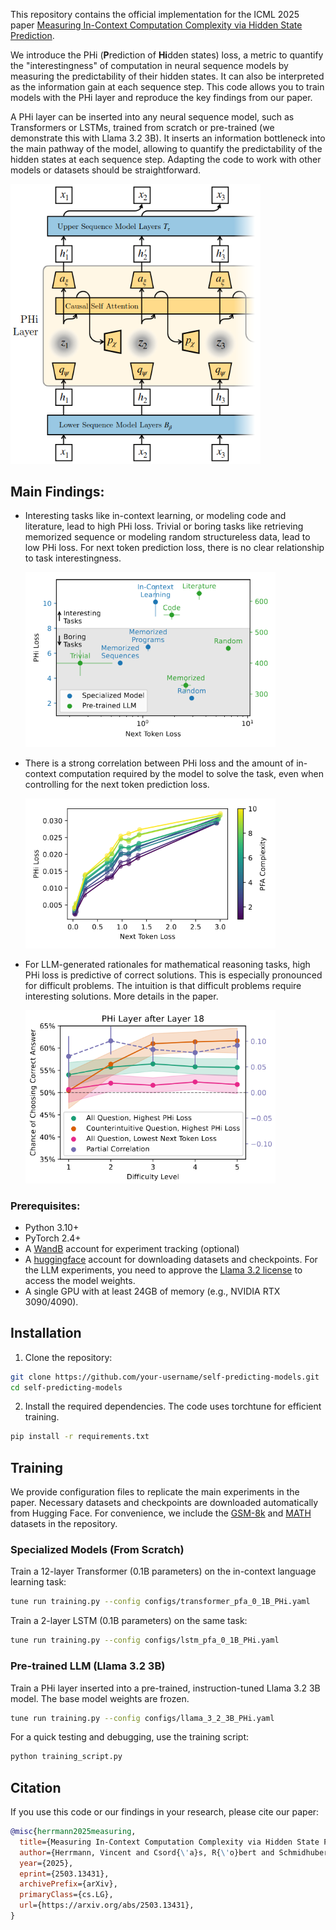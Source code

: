 This repository contains the official implementation for the ICML 2025 paper [Measuring In-Context Computation Complexity via Hidden State Prediction](https://arxiv.org/abs/2503.13431).

We introduce the PHi (**P**rediction of **Hi**dden states) loss, a metric to quantify the "interestingness" of computation in neural sequence models by measuring the predictability of their hidden states. 
It can also be interpreted as the information gain at each sequence step.
This code allows you to train models with the PHi layer and reproduce the key findings from our paper.

A PHi layer can be inserted into any neural sequence model, such as Transformers or LSTMs, trained from scratch or pre-trained (we demonstrate this with Llama 3.2 3B).
It inserts an information bottleneck into the main pathway of the model, allowing to quantify the predictability of the hidden states at each sequence step.
Adapting the code to work with other models or datasets should be straightforward.

<img src="assets/PHi_layer.png" width="400">

## Main Findings:

- Interesting tasks like in-context learning, or modeling code and literature, lead to high PHi loss.
  Trivial or boring tasks like retrieving memorized sequence or modeling random structureless data, lead to low PHi loss.
  For next token prediction loss, there is no clear relationship to task interestingness.

  <img src="assets/PHi_vs_next_token_loss.png" width="400">
- There is a strong correlation between PHi loss and the amount of in-context computation required by the model to solve the task, even when controlling for the next token prediction loss.

  <img src="assets/pfa_tokenwise_PHi.png" width="400">
- For LLM-generated rationales for mathematical reasoning tasks, high PHi loss is predictive of correct solutions. 
  This is especially pronounced for difficult problems. 
  The intuition is that difficult problems require interesting solutions. More details in the paper.

  <img src="assets/MATH_PHi_correctness.png" width="400">

### Prerequisites:
- Python 3.10+
- PyTorch 2.4+
- A [WandB](https://wandb.ai) account for experiment tracking (optional)
- A [huggingface](https://huggingface.co) account for downloading datasets and checkpoints. 
  For the LLM experiments, you need to approve the [Llama 3.2 license](https://huggingface.co/meta-llama/Llama-3.2-3B-Instruct) to access the model weights.
- A single GPU with at least 24GB of memory (e.g., NVIDIA RTX 3090/4090).

## Installation

1. Clone the repository:
```Bash
git clone https://github.com/your-username/self-predicting-models.git
cd self-predicting-models
```

2. Install the required dependencies. The code uses torchtune for efficient training.
```Bash
pip install -r requirements.txt
```

## Training

We provide configuration files to replicate the main experiments in the paper. 
Necessary datasets and checkpoints are downloaded automatically from Hugging Face.
For convenience, we include the [GSM-8k](https://github.com/openai/grade-school-math) and [MATH](https://github.com/hendrycks/math) datasets in the repository.

### Specialized Models (From Scratch)

Train a 12-layer Transformer (0.1B parameters) on the in-context language learning task:
```bash
tune run training.py --config configs/transformer_pfa_0_1B_PHi.yaml
```

Train a 2-layer LSTM (0.1B parameters) on the same task:
```bash
tune run training.py --config configs/lstm_pfa_0_1B_PHi.yaml
```

### Pre-trained LLM (Llama 3.2 3B)

Train a PHi layer inserted into a pre-trained, instruction-tuned Llama 3.2 3B model. 
The base model weights are frozen. 

```bash
tune run training.py --config configs/llama_3_2_3B_PHi.yaml
```

For a quick testing and debugging, use the training script:
```bash
python training_script.py
```

## Citation

If you use this code or our findings in your research, please cite our paper:
```bibtex
@misc{herrmann2025measuring,
  title={Measuring In-Context Computation Complexity via Hidden State Prediction},
  author={Herrmann, Vincent and Csord{\'a}s, R{\'o}bert and Schmidhuber, J{\"u}rgen},
  year={2025},
  eprint={2503.13431},
  archivePrefix={arXiv},
  primaryClass={cs.LG},
  url={https://arxiv.org/abs/2503.13431}, 
}
```


